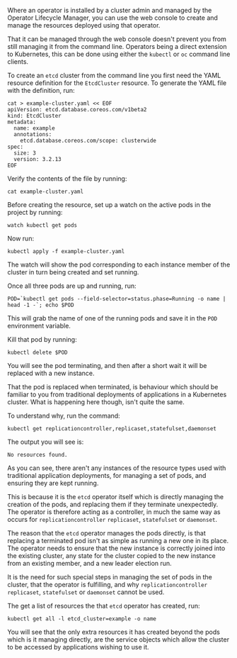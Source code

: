 Where an operator is installed by a cluster admin and managed by the Operator Lifecycle Manager, you can use the web console to create and manage the resources deployed using that operator.

That it can be managed through the web console doesn't prevent you from still managing it from the command line. Operators being a direct extension to Kubernetes, this can be done using either the `kubectl` or `oc` command line clients.

To create an `etcd` cluster from the command line you first need the YAML resource definition for the `EtcdCluster` resource. To generate the YAML file with the definition, run:

```execute
cat > example-cluster.yaml << EOF
apiVersion: etcd.database.coreos.com/v1beta2
kind: EtcdCluster
metadata:
  name: example
  annotations:
    etcd.database.coreos.com/scope: clusterwide
spec:
  size: 3
  version: 3.2.13
EOF
```

Verify the contents of the file by running:

```execute
cat example-cluster.yaml
```

Before creating the resource, set up a watch on the active pods in the project by running:

```execute-2
watch kubectl get pods
```

Now run:

```execute
kubectl apply -f example-cluster.yaml
```

The watch will show the pod corresponding to each instance member of the cluster in turn being created and set running.

Once all three pods are up and running, run:

```execute
POD=`kubectl get pods --field-selector=status.phase=Running -o name | head -1 -`; echo $POD
```

This will grab the name of one of the running pods and save it in the `POD` environment variable.

Kill that pod by running:

```execute
kubectl delete $POD
```

You will see the pod terminating, and then after a short wait it will be replaced with a new instance.

That the pod is replaced when terminated, is behaviour which should be familiar to you from traditional deployments of applications in a Kubernetes cluster. What is happening here though, isn't quite the same.

To understand why, run the command:

```execute
kubectl get replicationcontroller,replicaset,statefulset,daemonset
```

The output you will see is:

```
No resources found.
```

As you can see, there aren't any instances of the resource types used with traditional application deployments, for managing a set of pods, and ensuring they are kept running.

This is because it is the `etcd` operator itself which is directly managing the creation of the pods, and replacing them if they terminate unexpectedly. The operator is therefore acting as a controller, in much the same way as occurs for `replicationcontroller` `replicaset`, `statefulset` or `daemonset`.

The reason that the `etcd` operator manages the pods directly, is that replacing a terminated pod isn't as simple as running a new one in its place. The operator needs to ensure that the new instance is correctly joined into the existing cluster, any state for the cluster copied to the new instance from an existing member, and a new leader election run.

It is the need for such special steps in managing the set of pods in the cluster, that the operator is fulfilling, and why `replicationcontroller` `replicaset`, `statefulset` or `daemonset` cannot be used.

The get a list of resources the that `etcd` operator has created, run:

```execute
kubectl get all -l etcd_cluster=example -o name
```

You will see that the only extra resources it has created beyond the pods which is it managing directly, are the service objects which allow the cluster to be accessed by applications wishing to use it.
